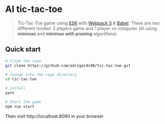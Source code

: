 # AI tic-tac-toe
> Tic-Tac-Toe game using [ES6](http://es6-features.org/#Constants) with [Webpack 3](https://webpack.js.org/configuration/) &amp; [Babel](https://babeljs.io/). There are two different modes: 2 players game and 1 player vs computer (AI using **minimax** and **minimax with pruning** algorithms)

## Quick start

```bash
# Clone the repo
git clone https://github.com/adrigardi90/tic-tac-toe.git

# Change into the repo directory
cd tic-tac-toe

# install
yarn 

# Start the game
npm run start

```

Then visit http://localhost:8080 in your browser

